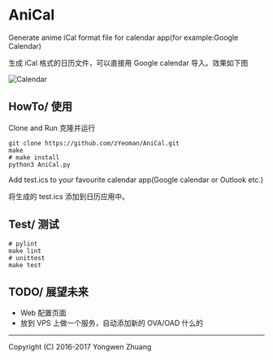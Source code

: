 # AniCal
Generate anime iCal format file for calendar app(for example:Google Calendar)

生成 iCal 格式的日历文件，可以直接用 Google calendar 导入。效果如下图

![Calendar](http://i1.piimg.com/567571/963dee5c516cb210.png)

## HowTo/ 使用

Clone and Run 克隆并运行

```shell
git clone https://github.com/zYeoman/AniCal.git
make
# make install
python3 AniCal.py
```

Add test.ics to your favourite calendar app(Google calendar or Outlook etc.)

将生成的 test.ics 添加到日历应用中。

## Test/ 测试

```shell
# pylint
make lint
# unittest
make test
```

## TODO/ 展望未来
* Web 配置页面
* 放到 VPS 上做一个服务，自动添加新的 OVA/OAD 什么的


----

Copyright (C) 2016-2017 Yongwen Zhuang
